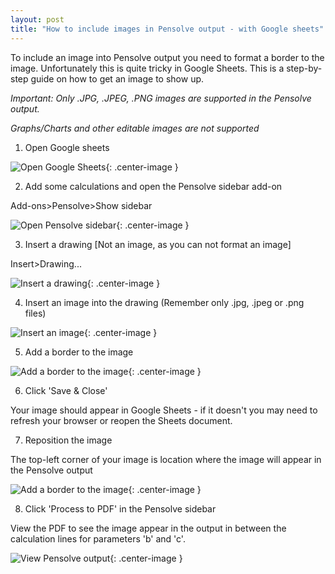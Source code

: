 ```yaml
---
layout: post
title: "How to include images in Pensolve output - with Google sheets"
---
```


To include an image into Pensolve output you need to format a border to the image. Unfortunately this is quite tricky in Google Sheets.
This is a step-by-step guide on how to get an image to show up.

*Important: Only .JPG, .JPEG, .PNG images are supported in the Pensolve output.*

*Graphs/Charts and other editable images are not supported*

1) Open Google sheets

![Open Google Sheets](http://pensolve.com/blog/public/include-images-gsheets/open-google-sheets-1.png){: .center-image }

2) Add some calculations and open the Pensolve sidebar add-on

Add-ons>Pensolve>Show sidebar

![Open Pensolve sidebar](http://pensolve.com/blog/public/include-images-gsheets/open-pensolve-google-sheets-2.png){: .center-image }

3) Insert a drawing [Not an image, as you can not format an image]

Insert>Drawing...

![Insert a drawing](http://pensolve.com/blog/public/include-images-gsheets/insert-a-drawing-3.png){: .center-image }

4) Insert an image into the drawing (Remember only .jpg, .jpeg or .png files)

![Insert an image](http://pensolve.com/blog/public/include-images-gsheets/image-into-drawing-4.png){: .center-image }

5) Add a border to the image

![Add a border to the image](http://pensolve.com/blog/public/include-images-gsheets/add-border-to-image-5.png){: .center-image }

6) Click 'Save & Close'

Your image should appear in Google Sheets - if it doesn't you may need to refresh your browser or reopen the Sheets document.

7) Reposition the image 

The top-left corner of your image is location where the image will appear in the Pensolve output

![Add a border to the image](http://pensolve.com/blog/public/include-images-gsheets/reposition-image-in-sheets-7.png){: .center-image }

8) Click 'Process to PDF' in the Pensolve sidebar 

View the PDF to see the image appear in the output in between the calculation lines for parameters 'b' and 'c'.

![View Pensolve output](http://pensolve.com/blog/public/include-images-gsheets/view-image-in-pensolve-output-8.png){: .center-image }



